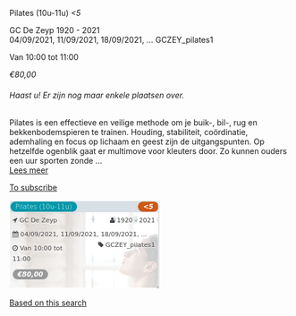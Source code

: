 Pilates (10u-11u) *<5*

GC De Zeyp 1920 - 2021  
04/09/2021, 11/09/2021, 18/09/2021, ... GCZEY\_pilates1  

Van 10:00 tot 11:00

*€80,00*

  

###### *Haast u! Er zijn nog maar enkele plaatsen over.*

  

Pilates is een effectieve en veilige methode om je buik-, bil-, rug en bekkenbodemspieren te trainen. Houding, stabiliteit, coördinatie, ademhaling en focus op lichaam en geest zijn de uitgangspunten. Op hetzelfde ogenblik gaat er multimove voor kleuters door. Zo kunnen ouders een uur sporten zonde  ...  
[Lees meer](https://tickets.vgc.be/activity/subscribe/GCZEY_pilates1)

[To subscribe](https://tickets.vgc.be/activity/subscribe/GCZEY_pilates1)

![](64097.png)

[Based on this search](https://tickets.vgc.be/activity/index?&vrijeplaatsen=1&Age%5B%5D=3%2C4&entity=276)